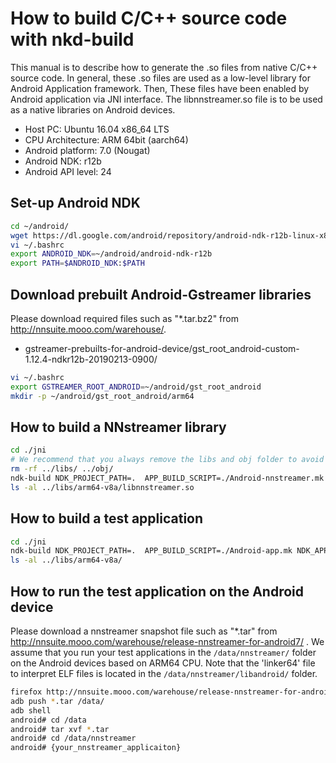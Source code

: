 # How to build C/C++ source code with nkd-build 

This manual is to describe how to generate the .so files from native C/C++
source code. In general, these .so files are used as a low-level library
for Android Application framework. Then, These files have been enabled by
Android application via JNI interface.
The libnnstreamer.so file is to be used as a native libraries on Android devices.
 * Host PC: Ubuntu 16.04 x86_64 LTS
 * CPU Architecture: ARM 64bit (aarch64)
 * Android platform: 7.0 (Nougat)
 * Android NDK: r12b
 * Android API level: 24

## Set-up Android NDK
```bash
cd ~/android/
wget https://dl.google.com/android/repository/android-ndk-r12b-linux-x86_64.zip
vi ~/.bashrc
export ANDROID_NDK=~/android/android-ndk-r12b
export PATH=$ANDROID_NDK:$PATH
```

## Download prebuilt Android-Gstreamer libraries
Please download required files such as "*.tar.bz2" from http://nnsuite.mooo.com/warehouse/.
 * gstreamer-prebuilts-for-android-device/gst_root_android-custom-1.12.4-ndkr12b-20190213-0900/
```bash
vi ~/.bashrc
export GSTREAMER_ROOT_ANDROID=~/android/gst_root_android
mkdir -p ~/android/gst_root_android/arm64
```

## How to build a NNstreamer library
```bash
cd ./jni
# We recommend that you always remove the libs and obj folder to avoid an unexpected binary inconsistency.
rm -rf ../libs/ ../obj/
ndk-build NDK_PROJECT_PATH=.  APP_BUILD_SCRIPT=./Android-nnstreamer.mk NDK_APPLICATION_MK=./Application.mk -j$(nproc)
ls -al ../libs/arm64-v8a/libnnstreamer.so
```

## How to build a test application
```bash
cd ./jni
ndk-build NDK_PROJECT_PATH=.  APP_BUILD_SCRIPT=./Android-app.mk NDK_APPLICATION_MK=./Application.mk -j$(nproc)
ls -al ../libs/arm64-v8a/
```

## How to run the test application on the Android device
Please download a nnstreamer snapshot file such as "*.tar" from http://nnsuite.mooo.com/warehouse/release-nnstreamer-for-android7/ .
We assume that you run your test applications in the `/data/nnstreamer/` folder on the Android devices based on ARM64 CPU.
Note that the 'linker64' file to interpret ELF files is located in the `/data/nnstreamer/libandroid/` folder.
```bash
firefox http://nnsuite.mooo.com/warehouse/release-nnstreamer-for-android7/ - Download *.tar file
adb push *.tar /data/
adb shell
android# cd /data
android# tar xvf *.tar
android# cd /data/nnstreamer
android# {your_nnstreamer_applicaiton}
```
